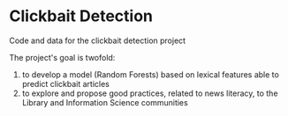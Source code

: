 # Clickbait Detection

Code and data for the clickbait detection project

The project's goal is twofold:

1. to develop a model (Random Forests) based on lexical features able to predict clickbait articles
2. to explore and propose good practices, related to news literacy, to the Library and Information Science communities
